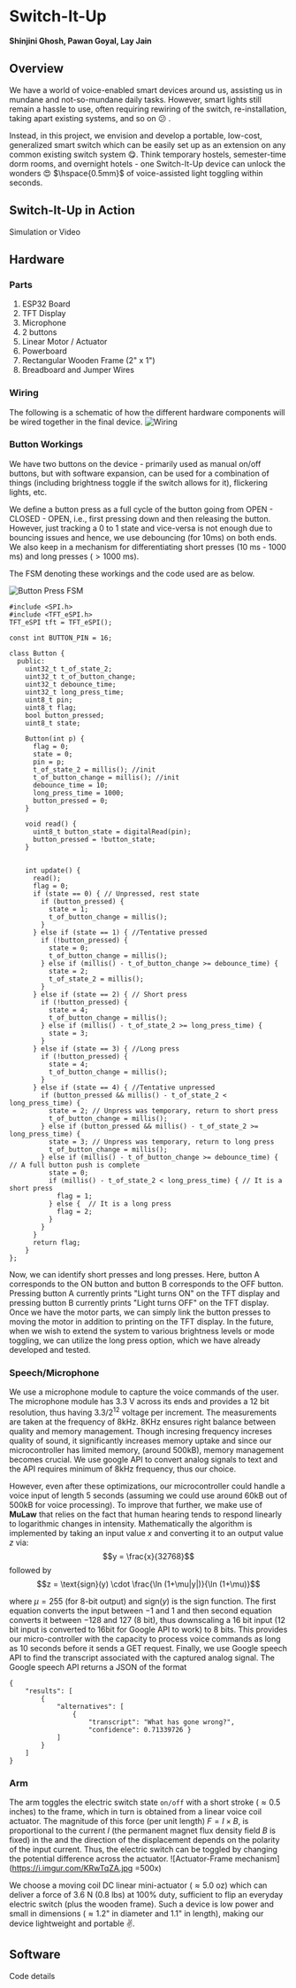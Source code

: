 <!-- ## Wiring

# TODOS
1. Design ESP32 to buttons wiring DONE
2. Design ESP32 to mic wiring DONE
3. FSM for buttons
4. FSM for mic + API
5. Motor - Lay
6. Writeup -->

# Switch-It-Up

**Shinjini Ghosh, Pawan Goyal, Lay Jain**


## Overview
We have a world of voice-enabled smart devices around us, assisting us in mundane and not-so-mundane daily tasks. However, smart lights still remain a hassle to use, often requiring rewiring of the switch, re-installation, taking apart existing systems, and so on 😕 .

Instead, in this project, we envision and develop a portable, low-cost, generalized smart switch which can be easily set up as an extension on any common existing switch system 😋. Think temporary hostels, semester-time dorm rooms, and overnight hotels - one Switch-It-Up device can unlock the wonders 😍 $\hspace{0.5mm}$ of voice-assisted light toggling within seconds.


## Switch-It-Up in Action
Simulation or Video

## Hardware

### Parts
1. ESP32 Board
2. TFT Display
3. Microphone
4. 2 buttons
5. Linear Motor / Actuator
6. Powerboard
7. Rectangular Wooden Frame (2" x 1")
8. Breadboard and Jumper Wires

### Wiring
The following is a schematic of how the different hardware components will be wired together in the final device.
![Wiring](https://i.imgur.com/Eg9Dhb8.jpg)



### Button Workings
We have two buttons on the device - primarily used as manual on/off buttons, but with software expansion, can be used for a combination of things (including brightness toggle if the switch allows for it), flickering lights, etc.

We define a button press as a full cycle of the button going from OPEN - CLOSED - OPEN, i.e., first pressing down and then releasing the button. However, just tracking a 0 to 1 state and vice-versa is not enough due to bouncing issues and hence, we use debouncing (for 10ms) on both ends. We also keep in a mechanism for differentiating short presses ($10$ ms - $1000$ ms) and long presses ($> 1000$ ms).

The FSM denoting these workings and the code used are as below.

![Button Press FSM](https://imgur.com/Gkzn1XM.png)

```c=
#include <SPI.h>
#include <TFT_eSPI.h>
TFT_eSPI tft = TFT_eSPI();

const int BUTTON_PIN = 16;

class Button {
  public:
    uint32_t t_of_state_2;
    uint32_t t_of_button_change;
    uint32_t debounce_time;
    uint32_t long_press_time;
    uint8_t pin;
    uint8_t flag;
    bool button_pressed;
    uint8_t state; 
    
    Button(int p) {
      flag = 0;
      state = 0;
      pin = p;
      t_of_state_2 = millis(); //init
      t_of_button_change = millis(); //init
      debounce_time = 10;
      long_press_time = 1000;
      button_pressed = 0;
    }
    
    void read() {
      uint8_t button_state = digitalRead(pin);
      button_pressed = !button_state;
    }


    int update() {
      read();
      flag = 0;
      if (state == 0) { // Unpressed, rest state
        if (button_pressed) {
          state = 1;
          t_of_button_change = millis();
        }
      } else if (state == 1) { //Tentative pressed
        if (!button_pressed) {
          state = 0;
          t_of_button_change = millis();
        } else if (millis() - t_of_button_change >= debounce_time) {
          state = 2;
          t_of_state_2 = millis();
        }
      } else if (state == 2) { // Short press
        if (!button_pressed) {
          state = 4;
          t_of_button_change = millis();
        } else if (millis() - t_of_state_2 >= long_press_time) {
          state = 3;
        }
      } else if (state == 3) { //Long press
        if (!button_pressed) {
          state = 4;
          t_of_button_change = millis();
        }
      } else if (state == 4) { //Tentative unpressed
        if (button_pressed && millis() - t_of_state_2 < long_press_time) {
          state = 2; // Unpress was temporary, return to short press
          t_of_button_change = millis();
        } else if (button_pressed && millis() - t_of_state_2 >= long_press_time) {
          state = 3; // Unpress was temporary, return to long press
          t_of_button_change = millis();
        } else if (millis() - t_of_button_change >= debounce_time) { // A full button push is complete
          state = 0;
          if (millis() - t_of_state_2 < long_press_time) { // It is a short press
            flag = 1;
          } else {  // It is a long press
            flag = 2;
          }
        }
      }
      return flag;
    }
};
```

Now, we can identify short presses and long presses. Here, button A corresponds to the ON button and button B corresponds to the OFF button. Pressing button A currently prints "Light turns ON" on the TFT display and pressing button B currently prints "Light turns OFF" on the TFT display. Once we have the motor parts, we can simply link the button presses to moving the motor in addition to printing on the TFT display. In the future, when we wish to extend the system to various brightness levels or mode toggling, we can utilize the long press option, which we have already developed and tested.


### Speech/Microphone
We use a microphone module to capture the voice commands of the user. The microphone module has $3.3$ V across its ends and provides a $12$ bit resolution, thus having $3.3/2^{12}$ voltage per increment. The measurements are taken at the frequency of $8$kHz. $8$KHz ensures right balance between quality and memory management. Though incresing frequency increses quality of sound, it significantly increases memory uptake and since our microcontroller has limited memory, (around $500$kB), memory management becomes crucial. We use google API to convert analog signals to text and the API requires minimum of $8$kHz frequency, thus our choice. 

However, even after these optimizations, our microcontroller could handle a voice input of length 5 seconds (assuming we could use around $60$kB out of $500$kB for voice processing). To improve that further, we make use of **MuLaw** that relies on the fact that human hearing tends to respond linearly to logarithmic changes in intensity. Mathematically the algorithm is implemented by taking an input value $x$ and converting it to an output value $z$ via:
$$y = \frac{x}{32768}$$
followed by
$$z = \text{sign}(y) \cdot \frac{\ln (1+\mu|y|)}{\ln (1+\mu)}$$

where $\mu = 255$ (for $8$-bit output) and $\text{sign}(y)$ is the sign function.
The first equation converts the input between $-1$ and $1$ and then second equation converts it between $-128$ and $127$ ($8$ bit), thus downscaling a $16$ bit input ($12$ bit input is converted to $16$bit for Google API to work) to $8$ bits. This provides our micro-controller with the capacity to process voice commands as long as 10 seconds before it sends a GET request. 
Finally, we use Google speech API to find the transcript associated with the captured analog signal. The Google speech API returns a JSON of the format 
```json=
{
    "results": [
        {
            "alternatives": [
                {
                    "transcript": "What has gone wrong?",
                    "confidence": 0.71339726 }
            ] 
        }
    ]
}
```

### Arm
The arm toggles the electric switch state `on/off` with a short stroke ($\approx 0.5$ inches) to the frame, which in turn is obtained from a linear voice coil actuator. The magnitude of this force (per unit length) $F=I \times B$, is proportional to the current $I$ (the permanent magnet flux density field   $B$ is fixed) in the and the direction of the displacement depends on the polarity of the input current. Thus, the electric switch can be toggled by changing the potential difference across the actuator.
![Actuator-Frame mechanism](https://i.imgur.com/KRwTqZA.jpg =500x)

We choose a moving coil DC linear mini-actuator ($\approx 5.0$ oz) which can deliver a force of $3.6$ N ($0.8$ lbs) at 100% duty, sufficient to flip an everyday electric switch (plus the wooden frame). Such a device is low power and small in dimensions ($\approx 1.2$" in diameter and $1.1$" in length), making our device lightweight and portable ✌️.




## Software
Code details

